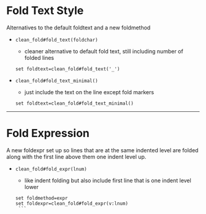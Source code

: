 Fold Text Style
================
Alternatives to the default foldtext and a new foldmethod

* `clean_fold#fold_text(foldchar)`
    * cleaner alternative to default fold text, still including number of folded lines

    ```vim
    set foldtext=clean_fold#fold_text('_')
    ```

* `clean_fold#fold_text_minimal()`
    * just include the text on the line except fold markers
     
     ```vim
     set foldtext=clean_fold#fold_text_minimal()
     ```

------------------------------------------------------------------------------


Fold Expression
===============
A new foldexpr set up so  lines that are at the same indented level are
folded along with the first line above them one indent level up.

* `clean_fold#fold_expr(lnum)`
    * like indent folding but also include first line that is one indent level lower
     
     ```vim
     set foldmethod=expr
     set foldexpr=clean_fold#fold_expr(v:lnum)
      ```

